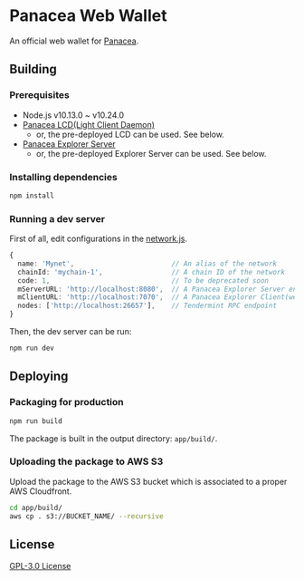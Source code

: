 # Panacea Web Wallet

An official web wallet for [Panacea](https://github.com/medibloc/panacea).

## Building

### Prerequisites

- Node.js v10.13.0 ~ v10.24.0
- [Panacea LCD(Light Client Daemon)](https://medibloc.gitbook.io/panacea-core/guide/light-client-daemon)
  - or, the pre-deployed LCD can be used. See below.
- [Panacea Explorer Server](https://github.com/medibloc/explorer)
  - or, the pre-deployed Explorer Server can be used. See below.
  
### Installing dependencies

```bash
npm install
```

### Running a dev server

First of all, edit configurations in the [network.js](https://github.com/medibloc/wallet/blob/master/config/network.js).
```ts
{
  name: 'Mynet',                        // An alias of the network
  chainId: 'mychain-1',                 // A chain ID of the network
  code: 1,                              // To be deprecated soon
  mServerURL: 'http://localhost:8080',  // A Panacea Explorer Server endpoint
  mClientURL: 'http://localhost:7070',  // A Panacea Explorer Client(web) endpoint
  nodes: ['http://localhost:26657'],    // Tendermint RPC endpoint
}
```

Then, the dev server can be run:
```bash
npm run dev
```


## Deploying

### Packaging for production

```bash
npm run build
```
The package is built in the output directory: `app/build/`.

### Uploading the package to AWS S3

Upload the package to the AWS S3 bucket which is associated to a proper AWS Cloudfront.
```bash
cd app/build/
aws cp . s3://BUCKET_NAME/ --recursive
```


## License

[GPL-3.0 License](LICENSE)

